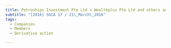 ```yaml
---
title: Petroships Investment Pte Ltd v Wealthplus Pte Ltd and others and another matter 
subtitle: "[2016] SGCA 17 / 21\_March\_2016"
tags:
  - Companies
  - Members
  - Derivative action

---
```


